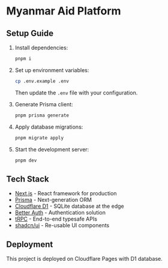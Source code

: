 # Myanmar Aid Platform

## Setup Guide

1. Install dependencies:
   ```bash
   pnpm i
   ```

2. Set up environment variables:
   ```bash
   cp .env.example .env
   ```
   Then update the `.env` file with your configuration.

3. Generate Prisma client:
   ```bash
   pnpm prisma generate
   ```

4. Apply database migrations:
   ```bash
   pnpm migrate apply
   ```

5. Start the development server:
   ```bash
   pnpm dev
   ```


## Tech Stack

- [Next.js](https://nextjs.org/) - React framework for production
- [Prisma](https://www.prisma.io/) - Next-generation ORM
- [Cloudflare D1](https://developers.cloudflare.com/d1/) - SQLite database at the edge
- [Better Auth](https://www.better-auth.com/) - Authentication solution
- [tRPC](https://trpc.io/) - End-to-end typesafe APIs
- [shadcn/ui](https://ui.shadcn.com/) - Re-usable UI components


## Deployment

This project is deployed on Cloudflare Pages with D1 database.
